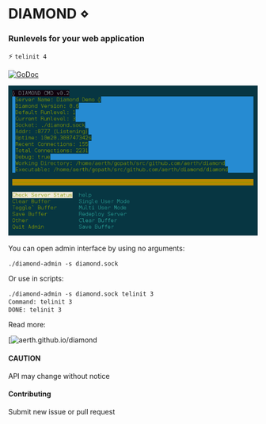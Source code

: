 # DIAMOND ⋄

### Runlevels for your web application

 :zap: ```telinit 4```

[![GoDoc](https://godoc.org/github.com/aerth/diamond/lib?status.svg)](https://godoc.org/github.com/aerth/diamond/lib)

![Screenshot diamond-admin CUI](https://github.com/aerth/diamond/blob/master/docs/diamond-screenshot.png?raw=true)

You can open admin interface by using no arguments:
```
./diamond-admin -s diamond.sock
```

Or use in scripts:
```
./diamond-admin -s diamond.sock telinit 3
Command: telinit 3
DONE: telinit 3
```

Read more:

[![aerth.github.io/diamond](https://aerth.github.io/diamond/)

#### CAUTION

API may change without notice

#### Contributing

Submit new issue or pull request

